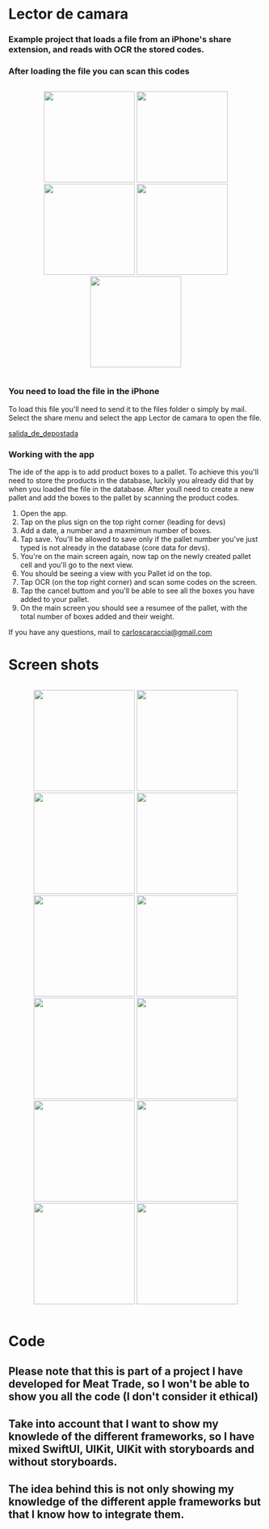# Lector de camara

### Example project that loads a file from an iPhone's share extension, and reads with OCR the stored codes.


### After loading the file you can scan this codes

<div class="row">
  <div class="column">
    <p align=center>
      <img src="https://github.com/mostaza1975/LectorDeCamara/blob/master/LectorDeCamara/GitHubReadmeFiles/Image1.png?raw=true" width=180 />
      <img src="https://github.com/mostaza1975/LectorDeCamara/blob/master/LectorDeCamara/GitHubReadmeFiles/Image2.png?raw=true" width=180 />
      <img src="https://github.com/mostaza1975/LectorDeCamara/blob/master/LectorDeCamara/GitHubReadmeFiles/Image3.png?raw=true" width=180 />
      <img src="https://github.com/mostaza1975/LectorDeCamara/blob/master/LectorDeCamara/GitHubReadmeFiles/Image4.png?raw=true" width=180 />
      <img src="https://github.com/mostaza1975/LectorDeCamara/blob/master/LectorDeCamara/GitHubReadmeFiles/Image5.png?raw=true" width=180 />
    </p>
  </div>
</div>

### You need to load the file in the iPhone

To load this file you'll need to send it to the files folder o simply by mail.
Select the share menu and select the app Lector de camara to open the file.

[salida_de_depostada](https://github.com/mostaza1975/LectorDeCamara/blob/master/LectorDeCamara/GitHubReadmeFiles/salida_de_depostada.TXT)

### Working with the app
The ide of the app is to add product boxes to a pallet. To achieve this you'll need to store the products in the database, luckily you already did that by when you loaded the file in the database. After youll need to create a new pallet and add the boxes to the pallet by scanning the product codes.

1. Open the app.
2. Tap on the plus sign on the top right corner (leading for devs)
3. Add a date, a number and a maxmimun number of boxes.
4. Tap save. You'll be allowed to save only if the pallet number you've just typed is not already in the database (core data for devs).
5. You're on the main screen again, now tap on the newly created pallet cell and you'll go to the next view.
6. You should be seeing a view with you Pallet id on the top.
7. Tap OCR (on the top right corner) and scan some codes on the screen.
8. Tap the cancel buttom and you'll be able to see all the boxes you have added to your pallet.
9. On the main screen you should see a resumee of the pallet, with the total number of boxes added and their weight.


If you have any questions, mail to carloscaraccia@gmail.com

# Screen shots

<div class="row">
  <div class="column">
    <p align=center>
      <img src="https://github.com/mostaza1975/LectorDeCamara/blob/master/LectorDeCamara/GitHubReadmeFiles/IM426.PNG?raw=true" width=200 />
      <img src="https://github.com/mostaza1975/LectorDeCamara/blob/master/LectorDeCamara/GitHubReadmeFiles/IM427.PNG?raw=true" width=200 />
      <img src="https://github.com/mostaza1975/LectorDeCamara/blob/master/LectorDeCamara/GitHubReadmeFiles/IM428.PNG?raw=true" width=200 />
      <img src="https://github.com/mostaza1975/LectorDeCamara/blob/master/LectorDeCamara/GitHubReadmeFiles/IM430.PNG?raw=true" width=200 />
      <img src="https://github.com/mostaza1975/LectorDeCamara/blob/master/LectorDeCamara/GitHubReadmeFiles/IM431.PNG?raw=true" width=200 />
      <img src="https://github.com/mostaza1975/LectorDeCamara/blob/master/LectorDeCamara/GitHubReadmeFiles/IM432.PNG?raw=true" width=200 />
      <img src="https://github.com/mostaza1975/LectorDeCamara/blob/master/LectorDeCamara/GitHubReadmeFiles/IM435.PNG?raw=true" width=200 />
      <img src="https://github.com/mostaza1975/LectorDeCamara/blob/master/LectorDeCamara/GitHubReadmeFiles/IM436.PNG?raw=true" width=200 />
      <img src="https://github.com/mostaza1975/LectorDeCamara/blob/master/LectorDeCamara/GitHubReadmeFiles/IM437.PNG?raw=true" width=200 />
      <img src="https://github.com/mostaza1975/LectorDeCamara/blob/master/LectorDeCamara/GitHubReadmeFiles/IM438.jpg?raw=true" width=200 />
      <img src="https://github.com/mostaza1975/LectorDeCamara/blob/master/LectorDeCamara/GitHubReadmeFiles/IM439.PNG?raw=true" width=200 />
      <img src="https://github.com/mostaza1975/LectorDeCamara/blob/master/LectorDeCamara/GitHubReadmeFiles/IM440.PNG?raw=true" width=200 />
    </p>
  </div>
</div>


# Code

## Please note that this is part of a project I have developed for Meat Trade, so I won't be able to show you all the code (I don't consider it ethical)
## Take into account that I want to show my knowlede of the different frameworks, so I have mixed SwiftUI, UIKit, UIKit with storyboards and without storyboards.
## The idea behind this is not only showing my knowledge of the different apple frameworks but that I know how to integrate them.
